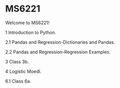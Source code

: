 # MS6221
Welcome to MS6221!

1 Introduction to Python.  

2.1 Pandas and Regression-Dictionaries and Pandas. 

2.2 Pandas and Regression-Regression Examples.  

3 Class 3b. 

4 Logistic Moedl.

6.1 Class 6a.
